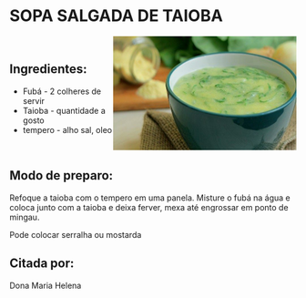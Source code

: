 # SOPA SALGADA DE TAIOBA

<div style="display: flex; align-items: center; justify-content: space-between;">

<div>

## Ingredientes:

- Fubá - 2 colheres de servir
- Taioba - quantidade a gosto
- tempero - alho sal, oleo

</div>

<div>

<img src="../assets/sopa.jpeg" alt="Sopa de taioba" style="width: auto; height: 200px;">

</div>

</div>

## Modo de preparo:

Refoque a taioba com o tempero em uma panela. Misture o fubá na água e coloca junto com a taioba e deixa ferver, mexa até engrossar em ponto de mingau.

Pode colocar serralha ou mostarda

## Citada por:

Dona Maria Helena
